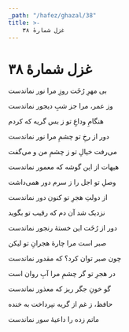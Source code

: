```yaml
---
_path: "/hafez/ghazal/38"
title: >-
    غزل شمارهٔ ۳۸
---
```

# غزل شمارهٔ ۳۸

<div class="b" id="bn1"><div class="m1"><p>بی مهرِ رُخَت روزِ مرا نور نماندست</p></div>
<div class="m2"><p>وز عمر، مرا جز شبِ دیجور نماندست</p></div></div>
<div class="b" id="bn2"><div class="m1"><p>هنگامِ وداعِ تو ز بس گریه که کردم</p></div>
<div class="m2"><p>دور از رخِ تو چشمِ مرا نور نماندست</p></div></div>
<div class="b" id="bn3"><div class="m1"><p>می‌رفت خیالِ تو ز چشمِ من و می‌گفت</p></div>
<div class="m2"><p>هیهات از این گوشه که معمور نماندست</p></div></div>
<div class="b" id="bn4"><div class="m1"><p>وصلِ تو اجل را ز سرم دور همی‌داشت</p></div>
<div class="m2"><p>از دولتِ هجرِ تو کنون دور نماندست</p></div></div>
<div class="b" id="bn5"><div class="m1"><p>نزدیک شد آن دم که رقیب تو بگوید</p></div>
<div class="m2"><p>دور از رُخَت این خستهٔ رنجور نماندست</p></div></div>
<div class="b" id="bn6"><div class="m1"><p>صبر است مرا چارهٔ هجرانِ تو لیکن</p></div>
<div class="m2"><p>چون صبر توان کرد؟ که مقدور نماندست</p></div></div>
<div class="b" id="bn7"><div class="m1"><p>در هجرِ تو گر چشمِ مرا آبِ روان است</p></div>
<div class="m2"><p>گو خونِ جگر ریز که معذور نماندست</p></div></div>
<div class="b" id="bn8"><div class="m1"><p>حافظ، ز غم از گریه نپرداخت به خنده</p></div>
<div class="m2"><p>ماتم زده را داعیهٔ سور نماندست</p></div></div>
